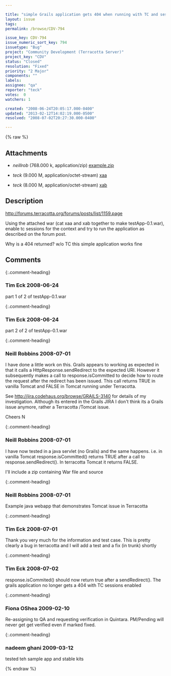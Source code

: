 ```yaml
---

title: "simple Grails application gets 404 when running with TC and sessions clustered"
layout: issue
tags: 
permalink: /browse/CDV-794

issue_key: CDV-794
issue_numeric_sort_key: 794
issuetype: "Bug"
project: "Community Development (Terracotta Server)"
project_key: "CDV"
status: "Closed"
resolution: "Fixed"
priority: "2 Major"
components: ""
labels: 
assignee: "qa"
reporter: "teck"
votes:  0
watchers: 1

created: "2008-06-24T20:05:17.000-0400"
updated: "2013-02-12T14:02:19.000-0500"
resolved: "2008-07-02T20:27:30.000-0400"

---
```




{% raw %}


## Attachments

* <em>neillrob</em> (768.000 k, application/zip) [example.zip](/attachments/CDV/CDV-794/example.zip)

* <em>teck</em> (9.000 M, application/octet-stream) [xaa](/attachments/CDV/CDV-794/xaa)

* <em>teck</em> (8.000 M, application/octet-stream) [xab](/attachments/CDV/CDV-794/xab)




## Description

<div markdown="1" class="description">

http://forums.terracotta.org/forums/posts/list/1159.page

Using the attached war (cat xaa and xab together to make testApp-0.1.war), enable tc sessions for the context and try to run the application as described on the forum post. 

Why is a 404 returned? w/o TC this simple application works fine



</div>

## Comments


{:.comment-heading}
### **Tim Eck** <span class="date">2008-06-24</span>

<div markdown="1" class="comment">

part 1 of 2 of testApp-0.1.war

</div>


{:.comment-heading}
### **Tim Eck** <span class="date">2008-06-24</span>

<div markdown="1" class="comment">

part 2 of 2 of testApp-0.1.war

</div>


{:.comment-heading}
### **Neill Robbins** <span class="date">2008-07-01</span>

<div markdown="1" class="comment">

I have done a little work on this.  Grails appears to working as expected in that it calls a HttpResponse.sendRedirect to the expected URI.  However it subsequently makes a call to response.isCommitted to decide how to route the request after the redirect has been issued.  This call returns TRUE in vanilla Tomcat and FALSE in Tomcat running under Terracotta.

See http://jira.codehaus.org/browse/GRAILS-3140 for details of my investigation.  Although its entered in the Grails JIRA I don't think its a Grails issue anymore, rather a Terracotta /Tomcat issue.

Cheers
N

</div>


{:.comment-heading}
### **Neill Robbins** <span class="date">2008-07-01</span>

<div markdown="1" class="comment">

I have now tested in a java servlet (no Grails) and the same happens.  i.e. in vanilla Tomcat response.isCommitted()  returns TRUE after a call to response.sendRedirect().  In terracotta Tomcat it returns FALSE.

I'll include a zip containing War file and source

</div>


{:.comment-heading}
### **Neill Robbins** <span class="date">2008-07-01</span>

<div markdown="1" class="comment">

Example java webapp that demonstrates Tomcat issue in Terracotta

</div>


{:.comment-heading}
### **Tim Eck** <span class="date">2008-07-01</span>

<div markdown="1" class="comment">

Thank you very much for the information and test case. This is pretty clearly a bug in terracotta and I will add a test and a fix (in trunk) shortly

</div>


{:.comment-heading}
### **Tim Eck** <span class="date">2008-07-02</span>

<div markdown="1" class="comment">

response.isCommited() should now return true after a sendRedirect(). The grails application no longer gets a 404 with TC sessions enabled

</div>


{:.comment-heading}
### **Fiona OShea** <span class="date">2009-02-10</span>

<div markdown="1" class="comment">

Re-assigning to QA and requesting verification in Quintara.
PM/Pending will never get get verified even if marked fixed.

</div>


{:.comment-heading}
### **nadeem ghani** <span class="date">2009-03-12</span>

<div markdown="1" class="comment">

tested teh sample app and stable kits

</div>



{% endraw %}
